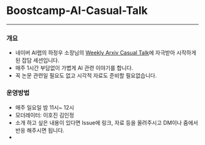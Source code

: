 # Boostcamp-AI-Casual-Talk
---
### 개요
* 네이버 AI랩의 하정우 소장님의 [Weekly Arxiv Casual Talk](https://github.com/jungwoo-ha/WeeklyArxivTalk)에 자극받아 시작하게 된 잡담 세션입니다.
* 매주 1시간 부담없이 가볍게 AI 관련 이야기를 합니다.
* 꼭 논문 관련일 필요도 없고 시각적 자료도 준비할 필요없습니다.
### 운영방법
* 매주 일요일 밤 11시~ 12시
* 모더레이터: 이호진 김인정 
* 소개 하고 싶은 내용이 있다면 Issue에 링크, 자료 등을 올려주시고 DM이나 줌에서 반응 해주시면 됩니다.
* 

